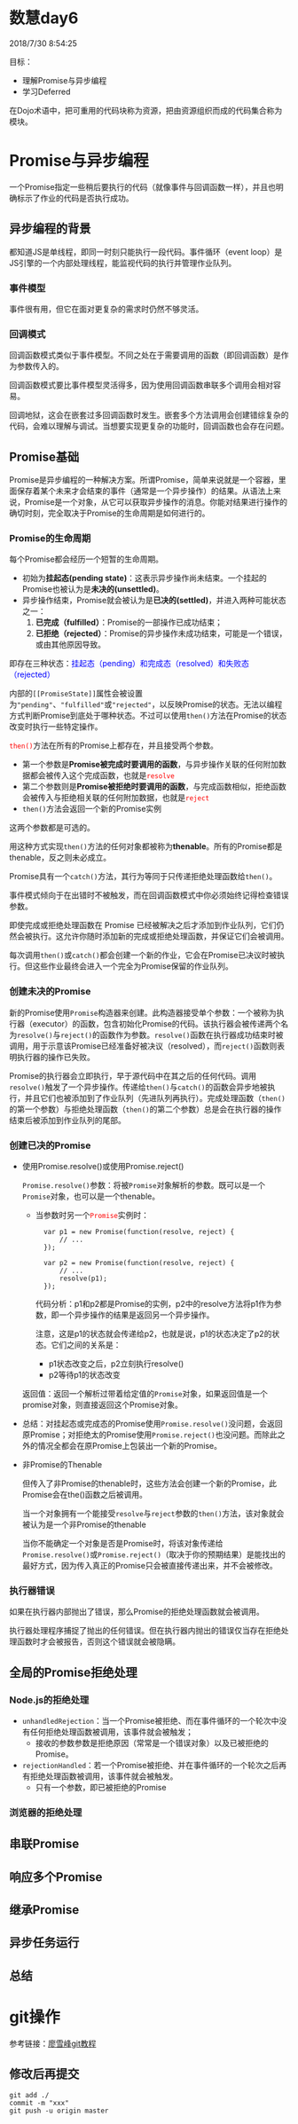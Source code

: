 # 数慧day6 #
2018/7/30 8:54:25 

目标：

- 理解Promise与异步编程
- 学习Deferred

在Dojo术语中，把可重用的代码块称为资源，把由资源组织而成的代码集合称为模块。

# Promise与异步编程 #
一个Promise指定一些稍后要执行的代码（就像事件与回调函数一样），并且也明确标示了作业的代码是否执行成功。
## 异步编程的背景 ##
都知道JS是单线程，即同一时刻只能执行一段代码。事件循环（event loop）是JS引擎的一个内部处理线程，能监视代码的执行并管理作业队列。
### 事件模型 ###
事件很有用，但它在面对更复杂的需求时仍然不够灵活。
### 回调模式 ###
回调函数模式类似于事件模型。不同之处在于需要调用的函数（即回调函数）是作为参数传入的。

回调函数模式要比事件模型灵活得多，因为使用回调函数串联多个调用会相对容易。

回调地狱，这会在嵌套过多回调函数时发生。嵌套多个方法调用会创建错综复杂的代码，会难以理解与调试。当想要实现更复杂的功能时，回调函数也会存在问题。
## Promise基础 ##
Promise是异步编程的一种解决方案。所谓Promise，简单来说就是一个容器，里面保存着某个未来才会结束的事件（通常是一个异步操作）的结果。从语法上来说，Promise是一个对象，从它可以获取异步操作的消息。你能对结果进行操作的确切时刻，完全取决于Promise的生命周期是如何进行的。
### Promise的生命周期 ###
每个Promise都会经历一个短暂的生命周期。

- 初始为**挂起态(pending state)**：这表示异步操作尚未结束。一个挂起的Promise也被认为是**未决的(unsettled)**。
- 异步操作结束，Promise就会被认为是**已决的(settled)**，并进入两种可能状态之一：
	1. **已完成（fulfilled）**：Promise的一部操作已成功结束；
	2. **已拒绝（rejected）**：Promise的异步操作未成功结束，可能是一个错误，或由其他原因导致。

即存在三种状态：<font color="blue">挂起态（pending）和完成态（resolved）和失败态（rejected）</font>

内部的`[[PromiseState]]`属性会被设置为`"pending"`、`"fulfilled"`或`"rejected"`，以反映Promise的状态。无法以编程方式判断Promise到底处于哪种状态。不过可以使用`then()`方法在Promise的状态改变时执行一些特定操作。

<font color="red">`then()`</font>方法在所有的Promise上都存在，并且接受两个参数。

- 第一个参数是**Promise被完成时要调用的函数**，与异步操作关联的任何附加数据都会被传入这个完成函数，也就是<font color="red">`resolve`</font>
- 第二个参数则是**Promise被拒绝时要调用的函数**，与完成函数相似，拒绝函数会被传入与拒绝相关联的任何附加数据，也就是<font color="red">`reject`</font>
- `then()`方法会返回一个新的Promise实例

这两个参数都是可选的。

用这种方式实现`then()`方法的任何对象都被称为**thenable**。所有的Promise都是thenable，反之则未必成立。

Promise具有一个`catch()`方法，其行为等同于只传递拒绝处理函数给`then()`。

事件模式倾向于在出错时不被触发，而在回调函数模式中你必须始终记得检查错误参数。

即使完成或拒绝处理函数在 Promise 已经被解决之后才添加到作业队列，它们仍然会被执行。这允许你随时添加新的完成或拒绝处理函数，并保证它们会被调用。

每次调用`then()`或`catch()`都会创建一个新的作业，它会在Promise已决议时被执行。但这些作业最终会进入一个完全为Promise保留的作业队列。
### 创建未决的Promise ###
新的Promise使用`Promise`构造器来创建。此构造器接受单个参数：一个被称为执行器（executor）的函数，包含初始化Promise的代码。该执行器会被传递两个名为`resolve()`与`reject()`的函数作为参数。`resolve()`函数在执行器成功结束时被调用，用于示意该Promise已经准备好被决议（resolved），而`reject()`函数则表明执行器的操作已失败。

Promise的执行器会立即执行，早于源代码中在其之后的任何代码。调用`resolve()`触发了一个异步操作。传递给`then()`与`catch()`的函数会异步地被执行，并且它们也被添加到了作业队列（先进队列再执行）。完成处理函数（`then()`的第一个参数）与拒绝处理函数（`then()`的第二个参数）总是会在执行器的操作结束后被添加到作业队列的尾部。
### 创建已决的Promise ###
- 使用Promise.resolve()或使用Promise.reject()

	`Promise.resolve()`参数：将被`Promise`对象解析的参数。既可以是一个`Promise`对象，也可以是一个thenable。
	
	- 当参数时另一个<font color="red">`Promise`</font>实例时：
			
			var p1 = new Promise(function(resolve, reject) {
				// ...
			});
	
			var p2 = new Promise(function(resolve, reject) {
				// ...
				resolve(p1);
			});
		代码分析：p1和p2都是Promise的实例，p2中的resolve方法将p1作为参数，即一个异步操作的结果是返回另一个异步操作。

		注意，这是p1的状态就会传递给p2，也就是说，p1的状态决定了p2的状态。它们之间的关系是：
		
		- p1状态改变之后，p2立刻执行resolve()
		- p2等待p1的状态改变
	
	返回值：返回一个解析过带着给定值的`Promise`对象，如果返回值是一个promise对象，则直接返回这个Promise对象。
- 总结：对挂起态或完成态的Promise使用`Promise.resolve()`没问题，会返回原Promise；对拒绝太的Promise使用`Promise.reject()`也没问题。而除此之外的情况全都会在原Promise上包装出一个新的Promise。
- 非Promise的Thenable

	但传入了非Promise的thenable时，这些方法会创建一个新的Promise，此Promise会在the()函数之后被调用。

	当一个对象拥有一个能接受`resolve`与`reject`参数的`then()`方法，该对象就会被认为是一个非Promise的thenable

	当你不能确定一个对象是否是Promise时，将该对象传递给`Promise.resolve()`或`Promise.reject()`（取决于你的预期结果）是能找出的最好方式，因为传入真正的Promise只会被直接传递出来，并不会被修改。

### 执行器错误 ###
如果在执行器内部抛出了错误，那么Promise的拒绝处理函数就会被调用。

执行器处理程序捕捉了抛出的任何错误。但在执行器内抛出的错误仅当存在拒绝处理函数时才会被报告，否则这个错误就会被隐瞒。
## 全局的Promise拒绝处理 ##
### Node.js的拒绝处理 ###
- `unhandledRejection`：当一个Promise被拒绝、而在事件循环的一个轮次中没有任何拒绝处理函数被调用，该事件就会被触发；
	- 接收的参数参数是拒绝原因（常常是一个错误对象）以及已被拒绝的Promise。
- `rejectionHandled`：若一个Promise被拒绝、并在事件循环的一个轮次之后再有拒绝处理函数被调用，该事件就会被触发。
	- 只有一个参数，即已被拒绝的Promise
### 浏览器的拒绝处理 ###
## 串联Promise ##
## 响应多个Promise ##
## 继承Promise ##
## 异步任务运行 ##
## 总结 ##





# git操作 #
参考链接：[廖雪峰git教程](https://www.liaoxuefeng.com/wiki/0013739516305929606dd18361248578c67b8067c8c017b000)
## 修改后再提交 ##

	git add ./
	commit -m "xxx"
	git push -u origin master